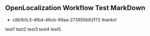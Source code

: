 ## OpenLocalization Workflow Test MarkDown
* c8b1b1c3-dfbd-46cb-99aa-273855b82f72 
thanks!

test1
test2
test3
test4
test5

